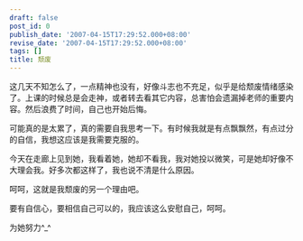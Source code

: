 ```yaml
---
draft: false
post_id: 0
publish_date: '2007-04-15T17:29:52.000+08:00'
revise_date: '2007-04-15T17:29:52.000+08:00'
tags: []
title: 颓废
---
```


这几天不知怎么了，一点精神也没有，好像斗志也不充足，似乎是给颓废情绪感染了。上课的时候总是会走神，或者转去看其它内容，总害怕会遗漏掉老师的重要内容。然后浪费了时间，自己也开始后悔。

可能真的是太累了，真的需要自我思考一下。有时候我就是有点飘飘然，有点过分的自信，我想这应该是我需要克服的。

今天在走廊上见到她，我看着她，她却不看我，我对她投以微笑，可是她却好像不大理会我。好多次都这样了，我也说不清是什么原因。

呵呵，这就是我颓废的另一个理由吧。

要有自信心，要相信自己可以的，我应该这么安慰自己，呵呵。

为她努力^\_^
